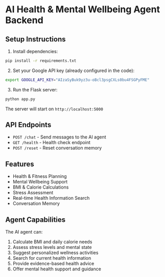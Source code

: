 
# AI Health & Mental Wellbeing Agent Backend

## Setup Instructions

1. Install dependencies:
```bash
pip install -r requirements.txt
```

2. Set your Google API key (already configured in the code):
```bash
export GOOGLE_API_KEY="AIzaSyBuk9yz3u-oBcl3psgCXLs0bu4FSGPyFME"
```

3. Run the Flask server:
```bash
python app.py
```

The server will start on `http://localhost:5000`

## API Endpoints

- `POST /chat` - Send messages to the AI agent
- `GET /health` - Health check endpoint
- `POST /reset` - Reset conversation memory

## Features

- Health & Fitness Planning
- Mental Wellbeing Support
- BMI & Calorie Calculations
- Stress Assessment
- Real-time Health Information Search
- Conversation Memory

## Agent Capabilities

The AI agent can:
1. Calculate BMI and daily calorie needs
2. Assess stress levels and mental state
3. Suggest personalized wellness activities
4. Search for current health information
5. Provide evidence-based health advice
6. Offer mental health support and guidance
